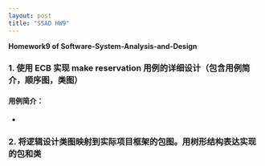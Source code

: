 ```yaml
---
layout: post
title: "SSAD HW9"
---
```

<b>Homework9 of Software-System-Analysis-and-Design</b>

### 1. 使用 ECB 实现 make reservation 用例的详细设计（包含用例简介，顺序图，类图）

#### 用例简介：
  -  

### 2. 将逻辑设计类图映射到实际项目框架的包图。用树形结构表达实现的包和类 

